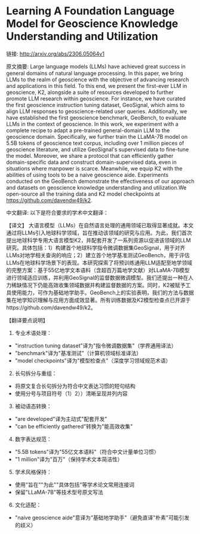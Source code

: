 # Learning A Foundation Language Model for Geoscience Knowledge Understanding and Utilization

链接: http://arxiv.org/abs/2306.05064v1

原文摘要:
Large language models (LLMs) have achieved great success in general domains
of natural language processing. In this paper, we bring LLMs to the realm of
geoscience with the objective of advancing research and applications in this
field. To this end, we present the first-ever LLM in geoscience, K2, alongside
a suite of resources developed to further promote LLM research within
geoscience. For instance, we have curated the first geoscience instruction
tuning dataset, GeoSignal, which aims to align LLM responses to
geoscience-related user queries. Additionally, we have established the first
geoscience benchmark, GeoBench, to evaluate LLMs in the context of geoscience.
In this work, we experiment with a complete recipe to adapt a pre-trained
general-domain LLM to the geoscience domain. Specifically, we further train the
LLaMA-7B model on 5.5B tokens of geoscience text corpus, including over 1
million pieces of geoscience literature, and utilize GeoSignal's supervised
data to fine-tune the model. Moreover, we share a protocol that can efficiently
gather domain-specific data and construct domain-supervised data, even in
situations where manpower is scarce. Meanwhile, we equip K2 with the abilities
of using tools to be a naive geoscience aide. Experiments conducted on the
GeoBench demonstrate the effectiveness of our approach and datasets on
geoscience knowledge understanding and utilization.We open-source all the
training data and K2 model checkpoints at https://github.com/davendw49/k2.

中文翻译:
以下是符合要求的学术中文翻译：

【译文】
大语言模型（LLMs）在自然语言处理的通用领域已取得显著成就。本文通过将LLMs引入地球科学领域，旨在推动该领域的研究与应用。为此，我们首次提出地球科学专用大语言模型K2，并配套开发了一系列资源以促进该领域的LLM研究。具体包括：1）构建首个地球科学指令微调数据集GeoSignal，用于对齐LLMs对地学相关查询的响应；2）建立首个地学基准测试GeoBench，用于评估LLMs在地球科学场景下的表现。本研究探索了将预训练通用LLM适配至地学领域的完整方案：基于55亿地学文本语料（含超百万篇地学文献）对LLaMA-7B模型进行领域适应训练，并利用GeoSignal的监督数据微调模型。我们还提出一种在人力稀缺情况下仍能高效收集领域数据并构建监督数据的方案。同时，K2被赋予工具使用能力，可作为基础地学助手。GeoBench上的实验表明，我们的方法与数据集在地学知识理解与应用方面成效显著。所有训练数据及K2模型检查点已开源于https://github.com/davendw49/k2。

【翻译要点说明】
1. 专业术语处理：
- "instruction tuning dataset"译为"指令微调数据集"（学界通用译法）
- "benchmark"译为"基准测试"（计算机领域标准译法）
- "model checkpoints"译为"模型检查点"（深度学习领域规范术语）

2. 长句拆分与重组：
- 将原文复合长句拆分为符合中文表达习惯的短句结构
- 使用分号与项目符号（1）2））清晰呈现并列内容

3. 被动语态转换：
- "are developed"译为主动式"配套开发"
- "can be efficiently gathered"转换为"能高效收集"

4. 数字表达规范：
- "5.5B tokens"译为"55亿文本语料"（符合中文计量单位习惯）
- "1 million"译为"百万"（保持学术文本简洁性）

5. 学术风格保持：
- 使用"旨在""为此""具体包括"等学术论文常用连接词
- 保留"LLaMA-7B"等技术型号原文写法

6. 文化适配：
- "naive geoscience aide"意译为"基础地学助手"（避免直译"朴素"可能引发的歧义）
